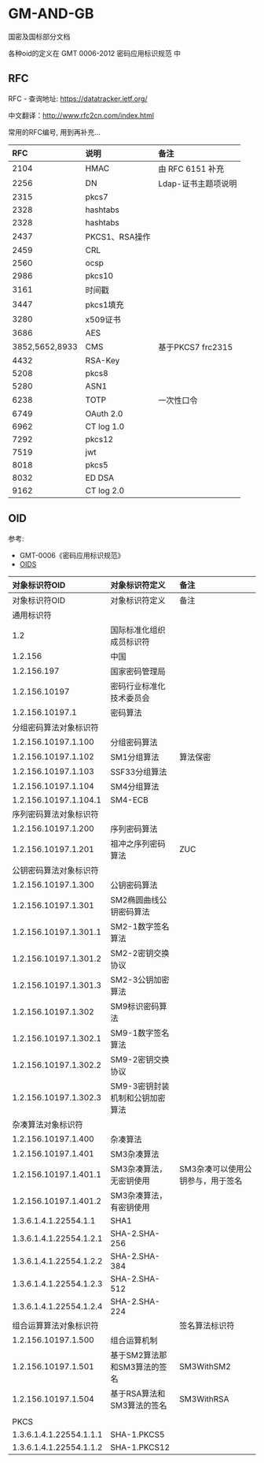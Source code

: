 # GM-AND-GB

国密及国标部分文档

各种oid的定义在   GMT 0006-2012 密码应用标识规范 中



## RFC

RFC - 查询地址: https://datatracker.ietf.org/

中文翻译：http://www.rfc2cn.com/index.html

常用的RFC编号, 用到再补充...


| RFC            | 说明          | 备注                |
|:---------------|:------------| :------------------ |
| 2104	| HMAC	| 由 RFC 6151 补充 |
| 2256 | DN        | Ldap-证书主题项说明 |
| 2315 | pkcs7     |                     |
| 2328 | hashtabs  |                     |
| 2328 | hashtabs  |                     |
| 2437 | PKCS1、RSA操作   |                     |
| 2459 | CRL |  |
| 2560 | ocsp      |                     |
| 2986 | pkcs10    |                     |
| 3161 | 时间戳    |                     |
| 3447 | pkcs1填充 |                     |
| 3280 | x509证书  |                     |
| 3686 | AES       |                     |
| 3852,5652,8933 | CMS       | 基于PKCS7 frc2315   |
| 4432 | RSA-Key   |                     |
| 5208 | pkcs8     |                     |
| 5280 | ASN1      |                     |
| 6238 | TOTP| 一次性口令 |
| 6749           | OAuth 2.0   |  |
| 6962           | CT log 1.0  |  |
| 7292           | pkcs12      |                     |
| 7519           | jwt         |                     |
| 8018           | pkcs5       |                     |
| 8032           | ED DSA      |  |
| 9162           | CT log 2.0  |                     |


## OID

参考:

- GMT-0006《密码应用标识规范》
- [OIDS](http://gmssl.org/docs/oid.html)

| 对象标识符OID           | 对象标识符定义                  | 备注                              |
| :---------------------- | :------------------------------ | :-------------------------------- |
| 对象标识符OID           | 对象标识符定义                  | 备注                              |
| 通用标识符              |                                 |                                   |
| 1.2                     | 国际标准化组织成员标识符        |                                   |
| 1.2.156                 | 中国                            |                                   |
| 1.2.156.197             | 国家密码管理局                  |                                   |
| 1.2.156.10197           | 密码行业标准化技术委员会        |                                   |
| 1.2.156.10197.1         | 密码算法                        |                                   |
| 分组密码算法对象标识符  |                                 |                                   |
| 1.2.156.10197.1.100     | 分组密码算法                    |                                   |
| 1.2.156.10197.1.102     | SM1分组算法                     | 算法保密                          |
| 1.2.156.10197.1.103     | SSF33分组算法                   |                                   |
| 1.2.156.10197.1.104     | SM4分组算法                     |                                   |
| 1.2.156.10197.1.104.1   | SM4-ECB                         |                                   |
| 序列密码算法对象标识符  |                                 |                                   |
| 1.2.156.10197.1.200     | 序列密码算法                    |                                   |
| 1.2.156.10197.1.201     | 祖冲之序列密码算法              | ZUC                               |
| 公钥密码算法对象标识符  |                                 |                                   |
| 1.2.156.10197.1.300     | 公钥密码算法                    |                                   |
| 1.2.156.10197.1.301     | SM2椭圆曲线公钥密码算法         |                                   |
| 1.2.156.10197.1.301.1   | SM2-1数字签名算法               |                                   |
| 1.2.156.10197.1.301.2   | SM2-2密钥交换协议               |                                   |
| 1.2.156.10197.1.301.3   | SM2-3公钥加密算法               |                                   |
| 1.2.156.10197.1.302     | SM9标识密码算法                 |                                   |
| 1.2.156.10197.1.302.1   | SM9-1数字签名算法               |                                   |
| 1.2.156.10197.1.302.2   | SM9-2密钥交换协议               |                                   |
| 1.2.156.10197.1.302.3   | SM9-3密钥封装机制和公钥加密算法 |                                   |
| 杂凑算法对象标识符      |                                 |                                   |
| 1.2.156.10197.1.400     | 杂凑算法                        |                                   |
| 1.2.156.10197.1.401     | SM3杂凑算法                     |                                   |
| 1.2.156.10197.1.401.1   | SM3杂凑算法，无密钥使用         | SM3杂凑可以使用公钥参与，用于签名 |
| 1.2.156.10197.1.401.2   | SM3杂凑算法，有密钥使用         |                                   |
| 1.3.6.1.4.1.22554.1.1   | SHA1                            |                                   |
| 1.3.6.1.4.1.22554.1.2.1 | SHA-2.SHA-256                   |                                   |
| 1.3.6.1.4.1.22554.1.2.2 | SHA-2.SHA-384                   |                                   |
| 1.3.6.1.4.1.22554.1.2.3 | SHA-2.SHA-512                   |                                   |
| 1.3.6.1.4.1.22554.1.2.4 | SHA-2.SHA-224                   |                                   |
| 组合运算算法对象标识符  |                                 | 签名算法标识符                    |
| 1.2.156.10197.1.500     | 组合运算机制                    |                                   |
| 1.2.156.10197.1.501     | 基于SM2算法那和SM3算法的签名    | SM3WithSM2                        |
| 1.2.156.10197.1.504     | 基于RSA算法和SM3算法的签名      | SM3WithRSA                        |
|                         |                                 |                                   |
| PKCS                    |                                 |                                   |
| 1.3.6.1.4.1.22554.1.1.1 | SHA-1.PKCS5                     |                                   |
| 1.3.6.1.4.1.22554.1.1.2 | SHA-1.PKCS12                    |                                   |
